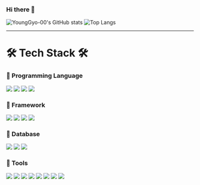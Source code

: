 ### Hi there 👋

![YoungGyo-00's GitHub stats](https://github-readme-stats.vercel.app/api?username=YoungGyo-00&show_icons=true&theme=gruvbox&count_private=true) 
![Top Langs](https://github-readme-stats.vercel.app/api/top-langs/?username=YoungGyo-00&layout=compact&theme=tokyonight&exclude_repo=python-kaggle&langs_count=4)

---
# 🛠 Tech Stack 🛠
### 🌱 Programming Language
![](https://img.shields.io/badge/python-3776AB?style=flat&logo=python&logoColor=white) 
![](https://img.shields.io/badge/javascript-F7DF1E?style=flat&logo=javascript&logoColor=white)
![](https://img.shields.io/badge/typescript-3178C6?style=flat&logo=typescript&logoColor=white)
![](https://img.shields.io/badge/java-007396?style=flat&logo=java&logoColor=white)

### 🌱 Framework
![](https://img.shields.io/badge/node.js-339933?style=flat&logo=Node.js&logoColor=white) 
![](https://img.shields.io/badge/express-000000?style=flat&logo=express&logoColor=white) 
![](https://img.shields.io/badge/spring-6DB33F?style=flat&logo=spring&logoColor=white) 
![](https://img.shields.io/badge/springboot-6DB33F?style=flat&logo=springboot&logoColor=white)

### 🌱 Database
![](https://img.shields.io/badge/MySQL-4479A1?style=flat&logo=mysql&logoColor=white) 
![](https://img.shields.io/badge/PostgreSQL-4169E1?style=flat&logo=PostgreSQL&logoColor=white) 
![](https://img.shields.io/badge/Hibernate-59666C?style=flat&logo=Hibernate&logoColor=white)

### 🌱 Tools
![](https://img.shields.io/badge/git-F05032?style=flat&logo=git&logoColor=white) 
![](https://img.shields.io/badge/github-181717?style=flat&logo=github&logoColor=white) 
![](https://img.shields.io/badge/npm-CB3837?style=flat&logo=npm&logoColor=white) 
![](https://img.shields.io/badge/maven-C71A36?style=flat&logo=Apache-maven&logoColor=white) 
![](https://img.shields.io/badge/gradle-02303A?style=flat&logo=gradle&logoColor=white)
![](https://img.shields.io/badge/Jupyter-F37626?style=flat&logo=Jupyter&logoColor=white) 
![](https://img.shields.io/badge/Notion-000000?style=flat&logo=notion&logoColor=white) 
![](https://img.shields.io/badge/AmazonEC2-FF9900?style=flat&logo=Amazon-EC2&logoColor=white)

<!--
**YoungGyo-00/YoungGyo-00** is a ✨ _special_ ✨ repository because its `README.md` (this file) appears on your GitHub profile.

Here are some ideas to get you started:

- 🔭 I’m currently working on ...
- 🌱 I’m currently learning ...
- 👯 I’m looking to collaborate on ...
- 🤔 I’m looking for help with ...
- 💬 Ask me about ...
- 📫 How to reach me: ...
- 😄 Pronouns: ...
- ⚡ Fun fact: ...
-->
